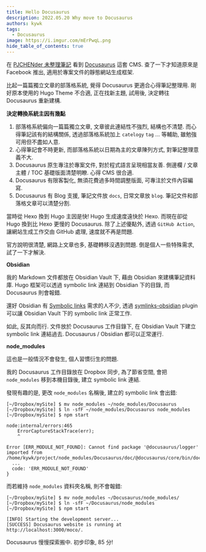 ```yaml
---
title: Hello Docusaurus
description: 2022.05.20 Why move to Docusaurus
authors: kywk
tags:
  - Docusaurus
image: https://i.imgur.com/mErPwqL.png
hide_table_of_contents: true
---
```


在 [PJCHENder 未整理筆記](https://pjchender.dev/) 看到 [Docusaurus](https://docusaurus.io/) 這套 CMS.
查了一下才知道原來是 Facebook 推出, 適用於專案文件的靜態網站生成框架.

比起一篇篇獨立文章的部落格系統, 覺得 Docusaurus 更適合心得筆記整理用. 
剛好原本使用的 Hugo Theme 不合適, 正在找新主題, 
試用後, 決定轉往 Docusaurus 重新建構. 

<!--truncate-->

__決定轉換系統主因有幾點__

1.  部落格系統偏向一篇篇獨立文章, 文章彼此連結性不強烈, 結構也不清楚. 
    而心得筆記該有的結構關係, 透過部落格系統加上 `catelogy` `tag` ... 等輔助, 
    雖勉強可用但不盡如人意.
2.  心得筆記會不時更新, 而部落格系統以日期為主的文章陳列方式, 對筆記整理意義不大. 
3.  Docusaurus 原生專注於專案文件, 對於程式語言呈現相當友善. 
    側邊欄 / 文章主體 / TOC 基礎版面清楚明瞭. 心得 CMS 很合適.
4.  Docusaurus 有限客製化, 無須花費過多時間調整版面, 可專注於文件內容編寫.
5.  Docusaurus 有 Blog 支援, 筆記文件放 `docs`, 日常文章放 `blog`.
    筆記文件和部落格文章可以清楚分割. 

當時從 Hexo 換到 Hugo 主因是快! Hugo 生成速度遠快於 Hexo. 
而現在卻從 Hugo 換到比 Hexo 更慢的 Docusaurus. 
除了上述優點外, 透過 `GitHub Action`, 讓網站生成工作交由 GitHub 處理, 速度就不再是問題.

官方說明很清楚, 網路上文章也多, 基礎轉移沒遇到問題. 
倒是個人一些特殊需求, 試了一下才解決.

__Obsidian__

我的 Markdown 文件都放在 Obsidian Vault 下, 藉由 Obsidian 來建構筆記資料庫.
Hugo 框架可以透過 symbolic link 連結到 Obsidian 下的目錄, 而 Docusaurus 則會報錯.

還好 Obsidian 有 [Symbolic links](https://forum.obsidian.md/t/symbolic-links-symlinks-folder-links/1058) 需求的人不少,
透過 [symlinks-obsidian](https://github.com/chrisdmacrae/symlinks-obsidian/) plugin 
可以讓 Obsidian Vault 下的 symbolic link 正常工作.

如此, 反其向而行. 
文件放於 Docusaurus 工作目錄下, 在 Obsidian Vault 下建立 symbolic link 連結過去.
Docusaurus / Obsidian 都可以正常運行.

__node_modules__

這也是一般情況不會發生, 個人習慣衍生的問題.

我的 Docusaurus 工作目錄放在 Dropbox 同步, 為了節省空間, 
會把 `node_modules` 移到本機目錄後, 建立 symbolic link 連結.

發現有趣的是, 更改 `node_modules` 名稱後, 建立的 symbolic link 會出錯:

``` shell
[~/Dropbox/mySite] $ mv node_modules ~/node_modules/Docusaurus
[~/Dropbox/mySite] $ ln -sfF ~/node_modules/Docusaurus node_modules
[~/Dropbox/mySite] $ npm start

node:internal/errors:465
    ErrorCaptureStackTrace(err);
    ^

Error [ERR_MODULE_NOT_FOUND]: Cannot find package '@docusaurus/logger' imported from /home/kywk/project/node_modules/Docusaurus/doc/@docusaurus/core/bin/docusaurus.mjs
  ...
  code: 'ERR_MODULE_NOT_FOUND'
}
```

而若維持 `node_modules` 資料夾名稱, 則不會報錯:

``` shell
[~/Dropbox/mySite] $ mv node_modules ~/Docusaurus/node_modules/
[~/Dropbox/mySite] $ ln -sfF ~/Docusaurus/node_modules
[~/Dropbox/mySite] $ npm start

[INFO] Starting the development server...
[SUCCESS] Docusaurus website is running at http://localhost:3000/moco/.
```

Docusaurus 慢慢探索搬中. 初步印象, 85 分!
